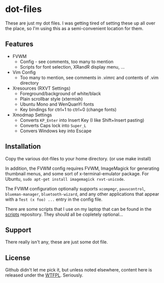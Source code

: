 dot-files
=========

These are just my dot files.  I was getting tired of setting these up all over
the place, so I'm using this as a semi-convenient location for them.

Features
--------

* FVWM
    - Config - see comments, too many to mention
    - Scripts for font selection, XRandR display menu, ...
* Vim Config
    - Too many to mention, see comments in .vimrc and contents of .vim
      directory
* Xresources (RXVT Settings)
    - Foreground/background of white/black
    - Plain scrollbar style (xtermish)
    - Ubuntu Mono and WenQuanYi fonts
    - Key bindings for ctrl+1 to ctrl+0 (change fonts)
* Xmodmap Settings
    - Converts `KP_Enter` into Insert Key (I like Shift+Insert pasting)
    - Converts Caps lock into `Super_L`
    - Convers Windows key into Escape

Installation
------------

Copy the various dot-files to your home directory. (or use make install)

In addition, the FVWM config requires FVWM, ImageMagick for generating
thumbnail menus, and some sort of x-terminal-emulator package.  For Ubuntu,
`sudo apt-get install imagemagick rxvt-unicode`.

The FVWM configuration optionally supports `xcompmgr`, `pavucontrol`,
`blueman-manager`, `bluetooth-wizard`, and any other applications that appear
with a `Test (x foo) ...` entry in the config file.

There are some scripts that I use on my laptop that can be found in the
[scripts](https://github.com/itstaken/scripts) repository.  They should all be
copletely optional...

Support
-------

There really isn't any, these are just some dot file.

License
-------

Github didn't let me pick it, but unless noted elsewhere, content here is
released under the [WTFPL](http://www.wtfpl.net).  Seriously.
